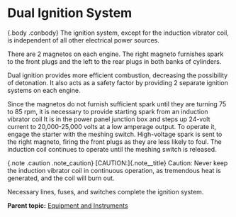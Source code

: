 
Dual Ignition System
====================

 {.body .conbody}
The ignition system, except for the induction vibrator coil, is
independent of all other electrical power sources.

There are 2 magnetos on each engine. The right magneto furnishes spark
to the front plugs and the left to the rear plugs in both banks of
cylinders.

Dual ignition provides more efficient combustion, decreasing the
possibility of detonation. It also acts as a safety factor by providing
2 separate ignition systems on each engine.

Since the magnetos do not furnish sufficient spark until they are
turning 75 to 85 rpm, it is necessary to provide starting spark from an
induction vibrator coil It is in the power panel junction box and steps
up 24-volt current to 20,000-25,000 volts at a low amperage output. To
operate it, engage the starter with the meshing switch. High-voltage
spark is sent to the right magneto, firing the front plugs as they are
less likely to foul. The induction coil continues to operate until the
meshing switch is released.

 {.note .caution .note_caution}
[CAUTION:]{.note__title} Caution: Never keep the induction vibrator coil
in continuous operation, as tremendous heat is generated, and the coil
will burn out.


Necessary lines, fuses, and switches complete the ignition system.




**Parent topic:** [Equipment and
Instruments](../mdita/equipment_and_instruments.md "This section provides a survey of the key systems, equipment and instrumentation of the B-25 airplane.")



